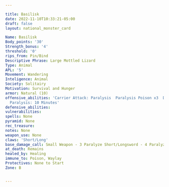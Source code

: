 ```yaml
---

title: Basilisk
date: 2022-11-10T10:33:21-05:00
draft: false
layout: national_monster_card

Name: Basilisk
Body_points: '30'
Strength_bonus: '4'
threshold: '0'
rips_from: Pin/Bind
Descriptive Phrase: Large Mottled Lizard
Type: Animal
APL: '5'
Movement: Wandering
Inteligence: Animal
Society: Solitairy
Motivation: Survival and Hunger
armor: Natural (10)
offensive_abilities: 'Carrier Attack: Paralysis  Paralysis Poison x3  Duration of
  Paralysis: 10 Minutes'
defensive_abilities: 
vulnerabilities: 
spells: None
pyramid: None
rec_treasure: 
notes: None
weapon_use: None
claws: 'Short/Long'
base_damage_call: Small Weapon - 3 Paralyze Short/Longsword - 4 Paralyze
at_death: Remains
healed_by: Healing
immune_to: Poison, Waylay
Protectives: None to Start
Zone: B


---
```

